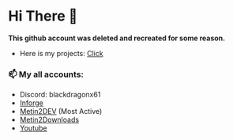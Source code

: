 # Hi There 👋

**This github account was deleted and recreated for some reason.**

- Here is my projects: [Click](https://metin2.dev/profile/14335-mali/content/?type=forums_topic&sortby=start_date&sortdirection=desc)


### 📫 My all accounts: 
- Discord: blackdragonx61
- [Inforge](https://www.inforge.net/forum/members/blackdragonx61.287889/)
- [Metin2DEV](https://metin2.dev/profile/14335-mali/) (Most Active)
- [Metin2Downloads](https://www.metin2downloads.to/cms/user/25213-blackdragonx61/)
- [Youtube](https://www.youtube.com/blackdragonx61/)
